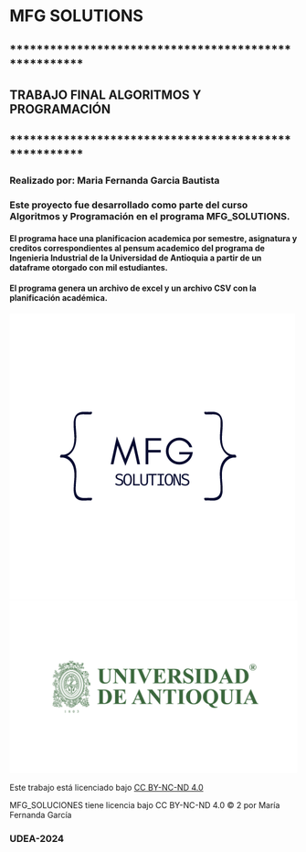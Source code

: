 # **MFG SOLUTIONS**
## *****************************************************
## **TRABAJO FINAL ALGORITMOS Y PROGRAMACIÓN**
## *****************************************************
### Realizado por: **Maria Fernanda Garcia Bautista**
### Este proyecto fue desarrollado como parte del curso **Algoritmos y Programación** en el programa **MFG_SOLUTIONS**.

#### El programa hace una planificacion academica por semestre, asignatura y creditos correspondientes al pensum academico del programa de Ingenieria Industrial de la Universidad de Antioquia a partir de un dataframe otorgado con mil estudiantes. 
#### El programa genera un archivo de excel y un archivo CSV con la planificación académica. 
![Logo MFG](https://github.com/mafegb24/TrabajoFinal_MFG/blob/main/2mfg.png?raw=true) 
![Logo UDEA](https://github.com/mafegb24/TrabajoFinal_MFG/blob/main/Logos%C3%ADmbolo+Universidad+de+Antioquia+horizontal+%C2%AE-01.png?raw=true)
<p xmlns:cc="http://creativecommons.org/ns#" >Este trabajo está licenciado bajo <a href="https://creativecommons.org/licenses/by-nc-nd/4.0/?ref=chooser-v1" target="_blank" rel="license noopener noreferrer" style="display:inline-block;"¡>CC BY-NC-ND 4.0<img style="altura:22px!¡importante;margin-left:3px;vertical-align:text-bottom;" src="https://mirrors.creativecommons.org/presskit/icons/cc.svg?ref=chooser-v1" alt=""><img style="height:22px!¡importante;margin-left:3px;vertical-align:text-bottom;" src="https://mirrors.creativecommons.org/presskit/icons/by.svg?ref=chooser-v1" alt=""><img style="height:22px!importante;margin-left:3px;vertical-align:text-bottom;" src="https://mirrors.creativecommons.¿org/presskit/icons/nc.svg?¡ref=chooser-v1" alt=""><img style="height:22px!importante;margin-left:3px;vertical-align:text-bottom;" src="https://mirrors.creativecommons.org/presskit/icons/nd.svg?ref=chooser-v1" alt=""></a></p>
MFG_SOLUCIONES tiene licencia bajo CC BY-NC-ND 4.0 © 2 por María Fernanda García 

### UDEA-2024

